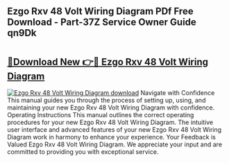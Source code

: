 ## Ezgo Rxv 48 Volt Wiring Diagram PDf Free Download - Part-37Z Service Owner Guide qn9Dk

# <h2><a href="http://dfsti1e.blite.top/?on=Ezgo+Rxv+48+Volt+Wiring+Diagram">🔗Download New 👉🔴 Ezgo Rxv 48 Volt Wiring Diagram</a></h2>

[![Ezgo Rxv 48 Volt Wiring Diagram download](https://i.imgur.com/lujVjoI.png)](http://dfsti1e.blite.top/?on=Ezgo+Rxv+48+Volt+Wiring+Diagram)
Navigate with Confidence This manual guides you through the process of setting up, using, and maintaining your new Ezgo Rxv 48 Volt Wiring Diagram with confidence. Operating Instructions This manual outlines the correct operating procedures for your new Ezgo Rxv 48 Volt Wiring Diagram. The intuitive user interface and advanced features of your new Ezgo Rxv 48 Volt Wiring Diagram work in harmony to enhance your experience. Your Feedback is Valued Ezgo Rxv 48 Volt Wiring Diagram. We appreciate your input and are committed to providing you with exceptional service.
